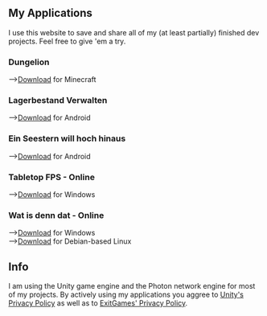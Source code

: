 ## My Applications

I use this website to save and share all of my (at least partially) finished dev projects.
Feel free to give 'em a try.

### Dungelion

-->[Download](https://github.com/Xenomojin/DevProjects/raw/master/Dungelion.zip) for Minecraft

### Lagerbestand Verwalten

-->[Download](https://github.com/Xenomojin/DevProjects/raw/master/Lagerbestand%20Verwalten.apk) for Android

### Ein Seestern will hoch hinaus

-->[Download](https://github.com/Xenomojin/DevProjects/raw/master/EinSeesternWillHochHinaus.apk) for Android

### Tabletop FPS - Online

-->[Download](https://github.com/Xenomojin/DevProjects/raw/master/Tabletop%20FPS%20Online.zip) for Windows

### Wat is denn dat - Online

-->[Download](https://github.com/Xenomojin/DevProjects/raw/master/Wat-is-denn-dat-Online_Windows.zip) for Windows\
-->[Download](https://github.com/Xenomojin/DevProjects/raw/master/Wat-is-denn-dat-Online_Linux.zip) for Debian-based Linux

## Info

I am using the Unity game engine and the Photon network engine for most of my projects. By actively using my applications you aggree to [Unity's Privacy Policy](https://unity3d.com/de/legal/privacy-policy) as well as to [ExitGames' Privacy Policy](https://dashboard.photonengine.com/en-US/account/privacyandcookiepolicy).
